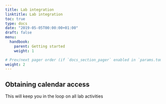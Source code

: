 ```yaml
---
title: Lab integration
linktitle: Lab integration
toc: true
type: docs
date: "2019-05-05T00:00:00+01:00"
draft: false
menu: 
  handbook:
    parent: Getting started
    weight: 1

# Prev/next pager order (if `docs_section_pager` enabled in `params.toml`)
weight: 2
---
```


## Obtaining calendar access

This will keep you in the loop on all lab activities